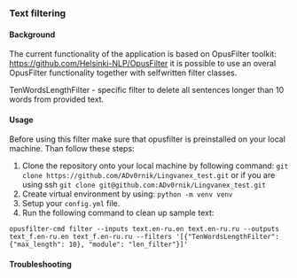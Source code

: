 ### Text filtering

#### Background 
The current functionality of the application is based on OpusFilter toolkit: https://github.com/Helsinki-NLP/OpusFilter 
it is possible to use an overal OpusFilter functionality together with selfwritten filter classes. 

TenWordsLengthFilter - specific filter to delete all sentences longer than 10 words from provided text. 

#### Usage
Before using this filter make sure that opusfilter is preinstalled on your local machine. Than follow these steps:
1. Clone the repository onto your local machine by following command:
`git clone https://github.com/ADv0rnik/Lingvanex_test.git`
or if you are using ssh
`git clone git@github.com:ADv0rnik/Lingvanex_test.git`
2. Create virtual environment by using:
`python -m venv venv`
3. Setup your `config.yml` file.
4. Run the following command to clean up sample text:
```commandline
opusfilter-cmd filter --inputs text.en-ru.en text.en-ru.ru --outputs text_f.en-ru.en text_f.en-ru.ru --filters '[{"TenWordsLengthFilter": {"max_length": 10}, "module": "len_filter"}]'
```

#### Troubleshooting
